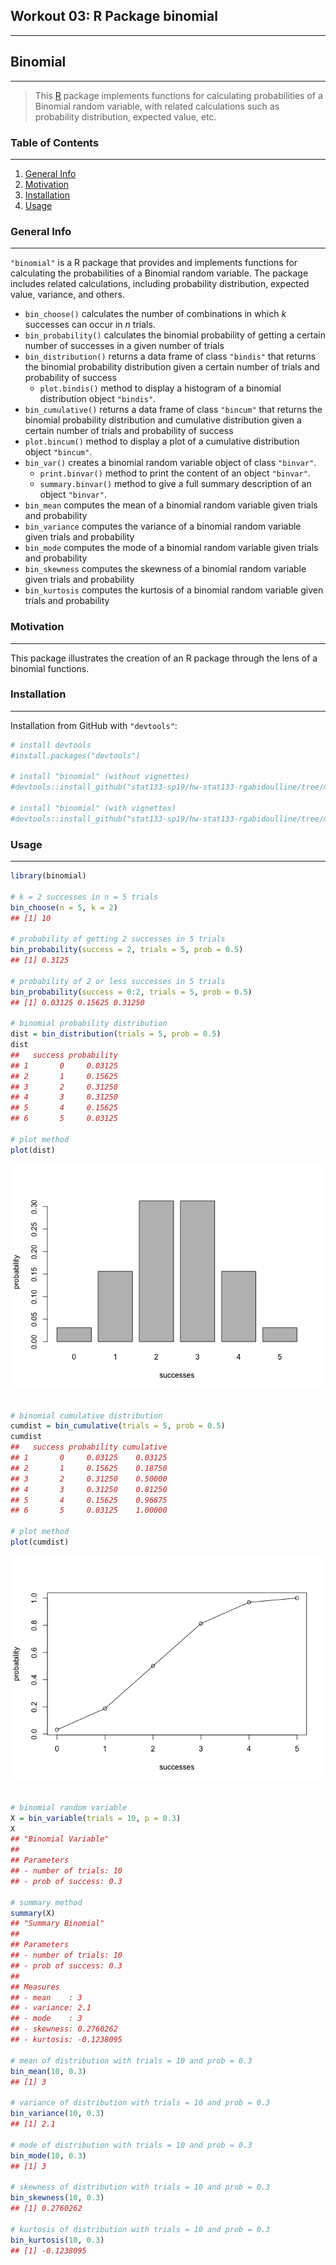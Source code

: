 
Workout 03: R Package binomial
------------------------------

------------------------------------------------------------------------

Binomial
--------

------------------------------------------------------------------------

> This [R](http://www.r-project.org/) package implements functions for calculating probabilities of a Binomial random variable, with related calculations such as probability distribution, expected value, etc.

### Table of Contents

------------------------------------------------------------------------

1.  [General Info](#general-info)
2.  [Motivation](#motivation)
3.  [Installation](#installation)
4.  [Usage](#usage)

### General Info

------------------------------------------------------------------------

`"binomial"` is a R package that provides and implements functions for calculating the probabilities of a Binomial random variable. The package includes related calculations, including probability distribution, expected value, variance, and others.

-   `bin_choose()` calculates the number of combinations in which *k* successes can occur in *n* trials.
-   `bin_probability()` calculates the binomial probability of getting a certain number of successes in a given number of trials
-   `bin_distribution()` returns a data frame of class `"bindis"` that returns the binomial probability distribution given a certain number of trials and probability of success
    -   `plot.bindis()` method to display a histogram of a binomial distribution object `"bindis"`.
-   `bin_cumulative()` returns a data frame of class `"bincum"` that returns the binomial probability distribution and cumulative distribution given a certain number of trials and probability of success
-   `plot.bincum()` method to display a plot of a cumulative distribution object `"bincum"`.
-   `bin_var()` creates a binomial random variable object of class `"binvar"`.
    -   `print.binvar()` method to print the content of an object `"binvar"`.
    -   `summary.binvar()` method to give a full summary description of an object `"binvar"`.
-   `bin_mean` computes the mean of a binomial random variable given trials and probability
-   `bin_variance` computes the variance of a binomial random variable given trials and probability
-   `bin_mode` computes the mode of a binomial random variable given trials and probability
-   `bin_skewness` computes the skewness of a binomial random variable given trials and probability
-   `bin_kurtosis` computes the kurtosis of a binomial random variable given trials and probability

### Motivation

------------------------------------------------------------------------

This package illustrates the creation of an R package through the lens of a binomial functions.

### Installation

------------------------------------------------------------------------

Installation from GitHub with `"devtools"`:

``` r
# install devtools
#install.packages("devtools") 

# install "binomial" (without vignettes)
#devtools::install_github("stat133-sp19/hw-stat133-rgabidoulline/tree/master/workout03/binomial")

# install "binomial" (with vignettes)
#devtools::install_github("stat133-sp19/hw-stat133-rgabidoulline/tree/master/workout03/binomial", build_vignettes = TRUE)
```

### Usage

------------------------------------------------------------------------

``` r
library(binomial)

# k = 2 successes in n = 5 trials
bin_choose(n = 5, k = 2)
## [1] 10

# probability of getting 2 successes in 5 trials
bin_probability(success = 2, trials = 5, prob = 0.5)
## [1] 0.3125

# probability of 2 or less successes in 5 trials
bin_probability(success = 0:2, trials = 5, prob = 0.5)
## [1] 0.03125 0.15625 0.31250

# binomial probability distribution
dist = bin_distribution(trials = 5, prob = 0.5)
dist
##   success probability
## 1       0     0.03125
## 2       1     0.15625
## 3       2     0.31250
## 4       3     0.31250
## 5       4     0.15625
## 6       5     0.03125

# plot method
plot(dist)
```

![](README-unnamed-chunk-3-1.png)

``` r

# binomial cumulative distribution
cumdist = bin_cumulative(trials = 5, prob = 0.5)
cumdist
##   success probability cumulative
## 1       0     0.03125    0.03125
## 2       1     0.15625    0.18750
## 3       2     0.31250    0.50000
## 4       3     0.31250    0.81250
## 5       4     0.15625    0.96875
## 6       5     0.03125    1.00000

# plot method
plot(cumdist)
```

![](README-unnamed-chunk-3-2.png)

``` r

# binomial random variable
X = bin_variable(trials = 10, p = 0.3)
X
## "Binomial Variable"
## 
## Parameters 
## - number of trials: 10 
## - prob of success: 0.3

# summary method
summary(X)
## "Summary Binomial"
## 
## Parameters 
## - number of trials: 10 
## - prob of success: 0.3 
## 
## Measures 
## - mean    : 3 
## - variance: 2.1 
## - mode    : 3 
## - skewness: 0.2760262 
## - kurtosis: -0.1238095

# mean of distribution with trials = 10 and prob = 0.3
bin_mean(10, 0.3)
## [1] 3

# variance of distribution with trials = 10 and prob = 0.3
bin_variance(10, 0.3)
## [1] 2.1

# mode of distribution with trials = 10 and prob = 0.3
bin_mode(10, 0.3)
## [1] 3

# skewness of distribution with trials = 10 and prob = 0.3
bin_skewness(10, 0.3)
## [1] 0.2760262

# kurtosis of distribution with trials = 10 and prob = 0.3
bin_kurtosis(10, 0.3)
## [1] -0.1238095
```
